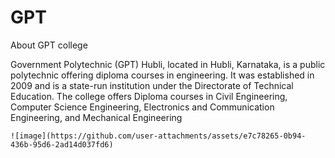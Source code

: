 # GPT
About GPT college
<html>
  <head>
    <title>About GPT college</title>
    <body>
      Government Polytechnic (GPT) Hubli, located in Hubli, Karnataka, is a public polytechnic offering diploma courses in engineering. It was established in 2009 and is a state-run institution under the Directorate of Technical Education. The college offers Diploma courses in Civil Engineering, Computer Science Engineering, Electronics and Communication Engineering, and Mechanical Engineering
    </body>

    ![image](https://github.com/user-attachments/assets/e7c78265-0b94-436b-95d6-2ad14d037fd6)

  </head>
</html>

